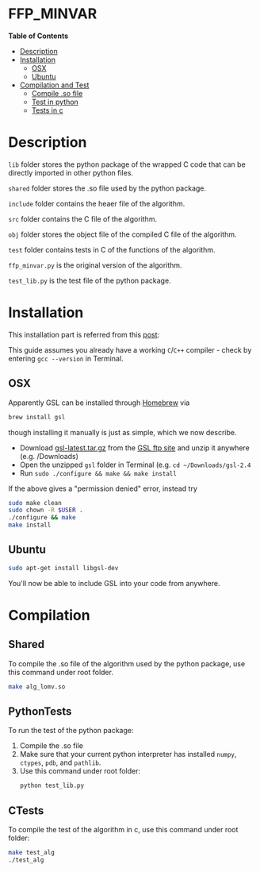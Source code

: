 FFP_MINVAR
===
**Table of Contents**
- [Description](#Description)
- [Installation](#installation)
  - [OSX](#osx)
  - [Ubuntu](#ubuntu)
- [Compilation and Test](#Compilation)
  - [Compile .so file](#Shared)
  - [Test in python](#PythonTests)
  - [Tests in c](#CTests)

# Description
`lib` folder stores the python package of the wrapped C code that can be directly imported in other python files. 

`shared` folder stores the .so file used by the python package.

`include` folder contains the heaer file of the algorithm.

`src` folder contains the C file of the algorithm.

`obj` folder stores the object file of the compiled C file of the algorithm.

`test` folder contains tests in C of the functions of the algorithm.

`ffp_minvar.py` is the original version of the algorithm.

`test_lib.py` is the test file of the python package.

# Installation
This installation part is referred from this [post](https://gist.github.com/TysonRayJones/af7bedcdb8dc59868c7966232b4da903#osx):

This guide assumes you already have a working `C`/`C++` compiler - check by entering `gcc --version` in Terminal. 

## OSX

Apparently GSL can be installed through [Homebrew](https://brew.sh/) via 
```bash
brew install gsl
```
though installing it manually is just as simple, which we now describe.

- Download [gsl-latest.tar.gz](ftp://ftp.gnu.org/gnu/gsl/gsl-latest.tar.gz) from the [GSL ftp site](ftp://ftp.gnu.org/gnu/gsl/) and unzip it anywhere (e.g. /Downloads)
- Open the unzipped `gsl` folder in Terminal (e.g. `cd ~/Downloads/gsl-2.4`
- Run `sudo ./configure && make && make install`

If the above gives a "permission denied" error, instead try
```bash
sudo make clean
sudo chown -R $USER .
./configure && make
make install
```

## Ubuntu

```bash
sudo apt-get install libgsl-dev
```
You'll now be able to include GSL into your code from anywhere.


# Compilation

## Shared
To compile the .so file of the algorithm used by the python package, use this command under root folder. 
```bash
make alg_lomv.so
```
## PythonTests
To run the test of the python package:
1. Compile the .so file
2. Make sure that your current python interpreter has installed `numpy`, `ctypes`, `pdb`, and `pathlib`.
3. Use this command under root folder:
    ```bash
    python test_lib.py
    ```

## CTests
To compile the test of the algorithm in c, use this command under root folder:
```bash
make test_alg
./test_alg
```